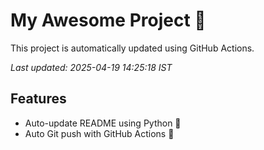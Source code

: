 # My Awesome Project 🚀

This project is automatically updated using GitHub Actions.

_Last updated: 2025-04-19 14:25:18 IST_

## Features
- Auto-update README using Python 🐍
- Auto Git push with GitHub Actions 🤖
